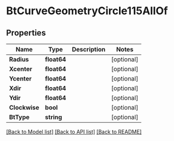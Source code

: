 # BtCurveGeometryCircle115AllOf

## Properties

Name | Type | Description | Notes
------------ | ------------- | ------------- | -------------
**Radius** | **float64** |  | [optional] 
**Xcenter** | **float64** |  | [optional] 
**Ycenter** | **float64** |  | [optional] 
**Xdir** | **float64** |  | [optional] 
**Ydir** | **float64** |  | [optional] 
**Clockwise** | **bool** |  | [optional] 
**BtType** | **string** |  | [optional] 

[[Back to Model list]](../README.md#documentation-for-models) [[Back to API list]](../README.md#documentation-for-api-endpoints) [[Back to README]](../README.md)


